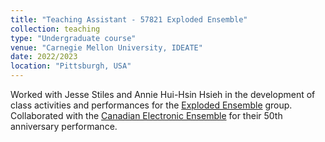 ```yaml
---
title: "Teaching Assistant - 57821 Exploded Ensemble"
collection: teaching
type: "Undergraduate course"
venue: "Carnegie Mellon University, IDEATE"
date: 2022/2023
location: "Pittsburgh, USA"
---
```

<!--/permalink: teaching/2022-fall-teaching-->
Worked with Jesse Stiles and Annie Hui-Hsin Hsieh in the development of class activities and performances for the [Exploded Ensemble](http://www.explodedensemble.org/) group.
Collaborated  with the [Canadian Electronic Ensemble](https://www.canadianelectronicensemble.com/) for their 50th anniversary performance.
